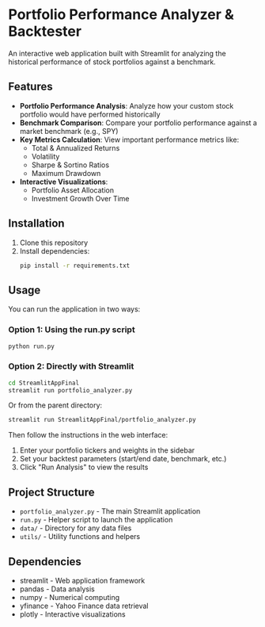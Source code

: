 # Portfolio Performance Analyzer & Backtester

An interactive web application built with Streamlit for analyzing the historical performance of stock portfolios against a benchmark.

## Features

- **Portfolio Performance Analysis**: Analyze how your custom stock portfolio would have performed historically
- **Benchmark Comparison**: Compare your portfolio performance against a market benchmark (e.g., SPY)
- **Key Metrics Calculation**: View important performance metrics like:
  - Total & Annualized Returns
  - Volatility
  - Sharpe & Sortino Ratios
  - Maximum Drawdown
- **Interactive Visualizations**:
  - Portfolio Asset Allocation
  - Investment Growth Over Time

## Installation

1. Clone this repository
2. Install dependencies:
   ```bash
   pip install -r requirements.txt
   ```

## Usage

You can run the application in two ways:

### Option 1: Using the run.py script
```bash
python run.py
```

### Option 2: Directly with Streamlit
```bash
cd StreamlitAppFinal
streamlit run portfolio_analyzer.py
```

Or from the parent directory:
```bash
streamlit run StreamlitAppFinal/portfolio_analyzer.py
```

Then follow the instructions in the web interface:
1. Enter your portfolio tickers and weights in the sidebar
2. Set your backtest parameters (start/end date, benchmark, etc.)
3. Click "Run Analysis" to view the results

## Project Structure

- `portfolio_analyzer.py` - The main Streamlit application
- `run.py` - Helper script to launch the application
- `data/` - Directory for any data files
- `utils/` - Utility functions and helpers

## Dependencies

- streamlit - Web application framework
- pandas - Data analysis
- numpy - Numerical computing
- yfinance - Yahoo Finance data retrieval
- plotly - Interactive visualizations 